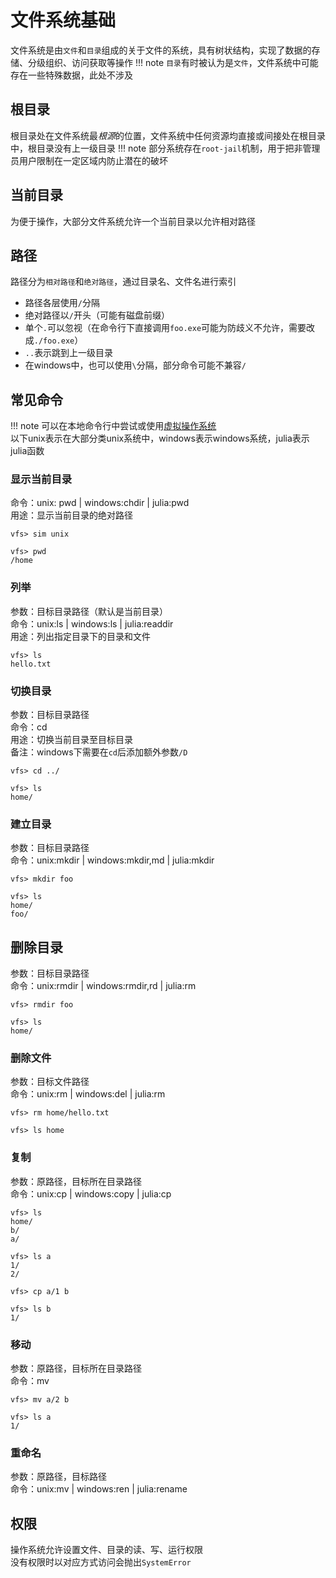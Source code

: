 # 文件系统基础
文件系统是由`文件`和`目录`组成的关于文件的系统，具有树状结构，实现了数据的存储、分级组织、访问获取等操作
!!! note
	`目录`有时被认为是`文件`，文件系统中可能存在一些特殊数据，此处不涉及

## 根目录
根目录处在文件系统最*根源*的位置，文件系统中任何资源均直接或间接处在根目录中，根目录没有上一级目录
!!! note
	部分系统存在`root-jail`机制，用于把非管理员用户限制在一定区域内防止潜在的破坏

## 当前目录
为便于操作，大部分文件系统允许一个当前目录以允许相对路径

## 路径
路径分为`相对路径`和`绝对路径`，通过目录名、文件名进行索引
* 路径各层使用`/`分隔
* 绝对路径以`/`开头（可能有磁盘前缀）
* 单个`.`可以忽视（在命令行下直接调用`foo.exe`可能为防歧义不允许，需要改成`./foo.exe`）
* `..`表示跳到上一级目录
* 在windows中，也可以使用`\`分隔，部分命令可能不兼容`/`

## 常见命令
!!! note
	可以在本地命令行中尝试或使用[虚拟操作系统](../pieces/virtualfs.jl)\
	以下unix表示在大部分类unix系统中，windows表示windows系统，julia表示julia函数

### 显示当前目录
命令：unix: pwd | windows:chdir | julia:pwd\
用途：显示当前目录的绝对路径
```shell
vfs> sim unix

vfs> pwd
/home
```

### 列举
参数：目标目录路径（默认是当前目录）\
命令：unix:ls | windows:ls | julia:readdir\
用途：列出指定目录下的目录和文件
```shell
vfs> ls
hello.txt
```

### 切换目录
参数：目标目录路径\
命令：cd\
用途：切换当前目录至目标目录\
备注：windows下需要在`cd`后添加额外参数`/D`
```shell
vfs> cd ../

vfs> ls
home/
```

### 建立目录
参数：目标目录路径\
命令：unix:mkdir | windows:mkdir,md | julia:mkdir
```shell
vfs> mkdir foo

vfs> ls
home/
foo/
```

## 删除目录
参数：目标目录路径\
命令：unix:rmdir | windows:rmdir,rd | julia:rm
```shell
vfs> rmdir foo

vfs> ls
home/
```

### 删除文件
参数：目标文件路径\
命令：unix:rm | windows:del | julia:rm
```shell
vfs> rm home/hello.txt

vfs> ls home
```

### 复制
参数：原路径，目标所在目录路径\
命令：unix:cp | windows:copy | julia:cp
```shell
vfs> ls
home/
b/
a/

vfs> ls a
1/
2/

vfs> cp a/1 b

vfs> ls b
1/
```

### 移动
参数：原路径，目标所在目录路径\
命令：mv
```shell
vfs> mv a/2 b

vfs> ls a
1/
```

### 重命名
参数：原路径，目标路径\
命令：unix:mv | windows:ren | julia:rename

## 权限
操作系统允许设置文件、目录的读、写、运行权限\
没有权限时以对应方式访问会抛出`SystemError`
